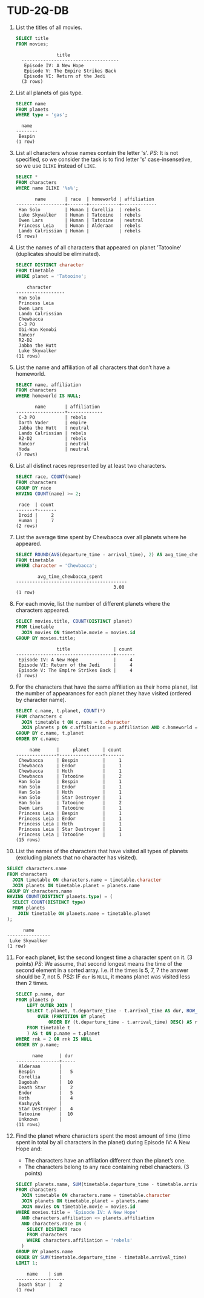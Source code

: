 # TUD-2Q-DB

1. List the titles of all movies. 

   ```sql
   SELECT title 
   FROM movies;
   ```

   ```
                  title                
     ------------------------------------
      Episode IV: A New Hope
      Episode V: The Empire Strikes Back
      Episode VI: Return of the Jedi
     (3 rows)
   ```

2. List all planets of gas type.

   ```sql
   SELECT name
   FROM planets
   WHERE type = 'gas';
   ```

   ```
     name  
   --------
    Bespin
   (1 row)
   ```

3. List all characters whose names contain the letter 's'. 
   *PS*: It is not specified, so we consider  the task is to find letter 's' case-insensetive, so we use `ILIKE` instead of `LIKE`.

   ```sql
   SELECT *
   FROM characters
   WHERE name ILIKE '%s%';
   ```
   ```
          name       | race  | homeworld | affiliation 
   ------------------+-------+-----------+-------------
    Han Solo         | Human | Corellia  | rebels
    Luke Skywalker   | Human | Tatooine  | rebels
    Owen Lars        | Human | Tatooine  | neutral
    Princess Leia    | Human | Alderaan  | rebels
    Lando Calrissian | Human |           | rebels
   (5 rows)
   ```

4. List the names of all characters that appeared on planet 'Tatooine' (duplicates should be eliminated).
   ```sql
   SELECT DISTINCT character
   FROM timetable
   WHERE planet = 'Tatooine';
   ```
   ```
       character     
   ------------------
    Han Solo
    Princess Leia
    Owen Lars
    Lando Calrissian
    Chewbacca
    C-3 PO
    Obi-Wan Kenobi
    Rancor
    R2-D2
    Jabba the Hutt
    Luke Skywalker
   (11 rows)
   ```
5. List the name and affiliation of all characters that don’t have a homeworld.
   ```sql
   SELECT name, affiliation
   FROM characters
   WHERE homeworld IS NULL;
   ```

   ```
          name       | affiliation 
   ------------------+-------------
    C-3 PO           | rebels
    Darth Vader      | empire
    Jabba the Hutt   | neutral
    Lando Calrissian | rebels
    R2-D2            | rebels
    Rancor           | neutral
    Yoda             | neutral
   (7 rows)
   ```

6. List all distinct races represented by at least two characters. 
   ```sql
   SELECT race, COUNT(name)
   FROM characters
   GROUP BY race 
   HAVING COUNT(name) >= 2;
   ```
   ```
    race  | count 
   -------+-------
    Droid |     2
    Human |     7
   (2 rows)
   ```
7. List the average time spent by Chewbacca over all planets where he appeared.
   ```sql
   SELECT ROUND(AVG(departure_time - arrival_time), 2) AS avg_time_chewbacca_spent 
   FROM timetable 
   WHERE character = 'Chewbacca';
   ```
   ```
           avg_time_chewbacca_spent
   -----------------------------------------
                                       3.00
   (1 row)
   ```

8. For each movie, list the number of different planets where the characters appeared. 
   ```sql
   SELECT movies.title, COUNT(DISTINCT planet)
   FROM timetable
     JOIN movies ON timetable.movie = movies.id
   GROUP BY movies.title;
   ```
      ```
                     title                | count 
      ------------------------------------+-------
       Episode IV: A New Hope             |     4
       Episode VI: Return of the Jedi     |     4
       Episode V: The Empire Strikes Back |     4
   (3 rows)
      ```
9. For the characters that have the same affiliation as their home planet, list the number of appearances for each planet they have visited (ordered by character name). 
   ```sql
   SELECT c.name, t.planet, COUNT(*)
   FROM characters c
     JOIN timetable t ON c.name = t.character
     JOIN planets p ON c.affiliation = p.affiliation AND c.homeworld = p.name
   GROUP BY c.name, t.planet
   ORDER BY c.name;
   ```
   ```
        name      |     planet     | count 
   ---------------+----------------+-------
    Chewbacca     | Bespin         |     1
    Chewbacca     | Endor          |     1
    Chewbacca     | Hoth           |     1
    Chewbacca     | Tatooine       |     2
    Han Solo      | Bespin         |     1
    Han Solo      | Endor          |     1
    Han Solo      | Hoth           |     1
    Han Solo      | Star Destroyer |     1
    Han Solo      | Tatooine       |     2
    Owen Lars     | Tatooine       |     1
    Princess Leia | Bespin         |     1
    Princess Leia | Endor          |     1
    Princess Leia | Hoth           |     1
    Princess Leia | Star Destroyer |     1
    Princess Leia | Tatooine       |     1
   (15 rows)
   ```
   
10. List the names of the characters that have visited all types of planets (excluding planets that no character has visited).
   ```sql
   SELECT characters.name
   FROM characters
     JOIN timetable ON characters.name = timetable.character
     JOIN planets ON timetable.planet = planets.name
   GROUP BY characters.name
   HAVING COUNT(DISTINCT planets.type) = (
     SELECT COUNT(DISTINCT type)
     FROM planets
       JOIN timetable ON planets.name = timetable.planet
   );
   ```
   ```
         name      
   ----------------
    Luke Skywalker
   (1 row)
   ```

11. For each planet, list the second longest time a character spent on it. (3 points)
    *PS*: We assume, that second longest means the time of the second element in a sorted array. I.e. if the times is  5, 7, 7 the answer should be 7, not 5.
    PS2: IF `dur` is `NULL`, it means planet was visited less then 2 times.

    ```sql
    SELECT p.name, dur
    FROM planets p 
    	LEFT OUTER JOIN (
      	SELECT t.planet, t.departure_time - t.arrival_time AS dur, ROW_NUMBER() 
        	OVER (PARTITION BY planet 
                ORDER BY (t.departure_time - t.arrival_time) DESC) AS rnk
      	FROM timetable t
    	) AS t ON p.name = t.planet
    WHERE rnk = 2 OR rnk IS NULL
    ORDER BY p.name;
    ```

    ```
          name      | dur 
    ----------------+-----
     Alderaan       |    
     Bespin         |   5
     Corellia       |    
     Dagobah        |  10
     Death Star     |   2
     Endor          |   5
     Hoth           |   4
     Kashyyyk       |    
     Star Destroyer |   4
     Tatooine       |  10
     Unknown        |    
    (11 rows)
    ```

    

12. Find the planet where characters spent the most amount of time (time spent in total by all characters in the planet) during Episode IV: A New Hope and:

    - The characters have an affiliation different than the planet’s one.
    - The characters belong to any race containing rebel characters. (3 points)
    ```sql
    SELECT planets.name, SUM(timetable.departure_time - timetable.arrival_time)
    FROM characters
      JOIN timetable ON characters.name = timetable.character
      JOIN planets ON timetable.planet = planets.name
      JOIN movies ON timetable.movie = movies.id
    WHERE movies.title = 'Episode IV: A New Hope'
      AND characters.affiliation <> planets.affiliation
      AND characters.race IN (
        SELECT DISTINCT race
        FROM characters
        WHERE characters.affiliation = 'rebels'
      )
    GROUP BY planets.name
    ORDER BY SUM(timetable.departure_time - timetable.arrival_time)
    LIMIT 1;
    ```
    ```
        name    | sum 
    ------------+-----
     Death Star |   2
    (1 row)
    ```
